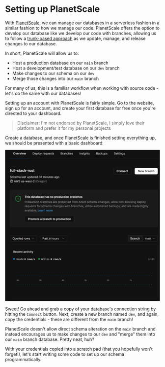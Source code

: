 # Setting up PlanetScale

With [PlanetScale](https://app.planetscale.com/joeymckenzie), we can manage our databases in a serverless fashion in a similar fashion to how we manage our code. PlanetScale offers the option to develop our database like we develop our code with branches, allowing us to follow a [trunk-based approach](https://trunkbaseddevelopment.com/) as we update, manage, and release changes to our database.

In short, PlanetScale will allow us to:

- Host a production database on our `main` branch
- Host a development/test database on our `dev` branch
- Make changes to our schema on our `dev`
- Merge those changes into our `main` branch

For many of us, this is a familiar workflow when working with source code - let's do the same with our databases!

Setting up an account with PlanetScale is fairly simple. Go to the website, sign up for an account, and create your first database for free once you're directed to your dashboard.

> Disclaimer: I'm not endorsed by PlanetScale, I simply love their platform and prefer it for my personal projects

Create a database, and once PlanetScale is finished setting everything up, we should be presented with a basic dashboard:

![PlanetScale console](./planetscale.png)

Sweet! Go ahead and grab a copy of your database's connection string by hitting the `Connect` button. Next, create a new branch named `dev`, and again, copy the credentials - these are different from the `main` branch!

PlanetScale doesn't allow direct schema alteration on the `main` branch and instead encourages us to make changes to our `dev` and "merge" them into our `main` branch database. Pretty neat, huh?

With your credentials copied into a scratch pad (that you hopefully won't forget!), let's start writing some code to set up our schema programmatically.
